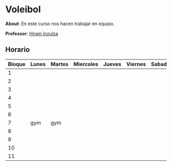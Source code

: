 # Voleibol

**About**: En este curso nos hacen trabajar en equipo.

**Professor**: [Hiram inzulza](../Profesores/CeciliaVillar.md)

## Horario

| Bloque | Lunes | Martes | Miercoles | Jueves | Viernes | Sabado |
| --- | --- | --- | --- | --- | --- | --- |
| 1 | | | | | | |
| 2 | | | | | | |
| 3 | | | | | | |
| 4 | | | | | | |
| 5 | | | | | | | |
| 6 | | | | | | | |
| 7 | gym | gym | | |
| 8 | | | | | | |
| 9 | | | | | | |
| 10 | | | | | | |
| 11 | | | | | | |

